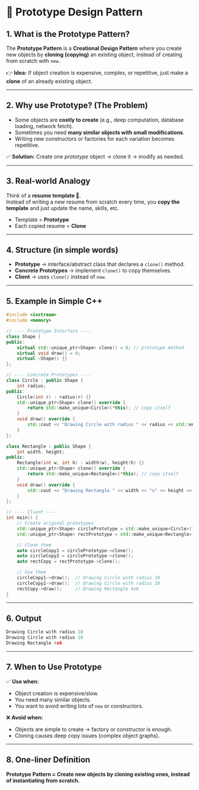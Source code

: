 # 🔹 Prototype Design Pattern

## 1. What is the Prototype Pattern?

The **Prototype Pattern** is a **Creational Design Pattern** where you create new objects by **cloning (copying)** an existing object, instead of creating from scratch with `new`.

👉 **Idea:** If object creation is expensive, complex, or repetitive, just make a **clone** of an already existing object.

---

## 2. Why use Prototype? (The Problem)

- Some objects are **costly to create** (e.g., deep computation, database loading, network fetch).  
- Sometimes you need **many similar objects with small modifications**.  
- Writing new constructors or factories for each variation becomes repetitive.  

✅ **Solution:** Create one *prototype* object → clone it → modify as needed.  

---

## 3. Real-world Analogy

Think of a **resume template 📄**.  
Instead of writing a new resume from scratch every time, you **copy the template** and just update the name, skills, etc.  

- Template = **Prototype**  
- Each copied resume = **Clone**  

---

## 4. Structure (in simple words)

- **Prototype** → interface/abstract class that declares a `clone()` method.  
- **Concrete Prototypes** → implement `clone()` to copy themselves.  
- **Client** → uses `clone()` instead of `new`.  

---

## 5. Example in Simple C++

```cpp
#include <iostream>
#include <memory>

// ---- Prototype Interface ----
class Shape {
public:
    virtual std::unique_ptr<Shape> clone() = 0; // prototype method
    virtual void draw() = 0;
    virtual ~Shape() {}
};

// ---- Concrete Prototypes ----
class Circle : public Shape {
    int radius;
public:
    Circle(int r) : radius(r) {}
    std::unique_ptr<Shape> clone() override {
        return std::make_unique<Circle>(*this); // copy itself
    }
    void draw() override {
        std::cout << "Drawing Circle with radius " << radius << std::endl;
    }
};

class Rectangle : public Shape {
    int width, height;
public:
    Rectangle(int w, int h) : width(w), height(h) {}
    std::unique_ptr<Shape> clone() override {
        return std::make_unique<Rectangle>(*this); // copy itself
    }
    void draw() override {
        std::cout << "Drawing Rectangle " << width << "x" << height << std::endl;
    }
};

// ---- Client ----
int main() {
    // Create original prototypes
    std::unique_ptr<Shape> circlePrototype = std::make_unique<Circle>(10);
    std::unique_ptr<Shape> rectPrototype = std::make_unique<Rectangle>(4, 6);

    // Clone them
    auto circleCopy1 = circlePrototype->clone();
    auto circleCopy2 = circlePrototype->clone();
    auto rectCopy = rectPrototype->clone();

    // Use them
    circleCopy1->draw();  // Drawing Circle with radius 10
    circleCopy2->draw();  // Drawing Circle with radius 10
    rectCopy->draw();     // Drawing Rectangle 4x6
}

```

---

## 6. Output
```cpp
Drawing Circle with radius 10
Drawing Circle with radius 10
Drawing Rectangle 4x6
```

---

## 7. When to Use Prototype

✅ **Use when:**  
- Object creation is expensive/slow.  
- You need many similar objects.  
- You want to avoid writing lots of `new` or constructors.  

❌ **Avoid when:**  
- Objects are simple to create → factory or constructor is enough.  
- Cloning causes deep copy issues (complex object graphs).  

---

## 8. One-liner Definition

**Prototype Pattern = Create new objects by cloning existing ones, instead of instantiating from scratch.**
